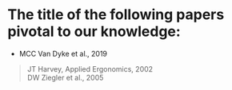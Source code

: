 # The title of the following papers pivotal to our knowledge:
+ MCC Van Dyke et al., 2019  
>JT Harvey, Applied Ergonomics, 2002  
>DW Ziegler et al., 2005  

